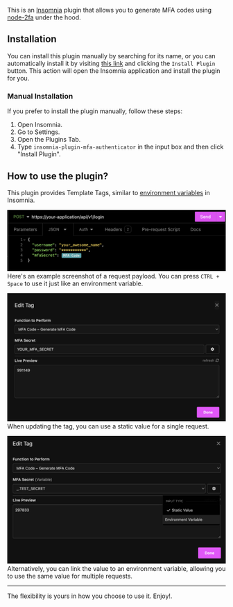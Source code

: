 This is an [Insomnia](https://insomnia.rest/) plugin that allows you to generate MFA codes using [node-2fa](https://www.npmjs.com/package/node-2fa) under the hood.

## Installation

You can install this plugin manually by searching for its name, or you can automatically install it by visiting [this link](https://insomnia.rest/plugins/insomnia-plugin-mfa-authenticator) and clicking the `Install Plugin` button. This action will open the Insomnia application and install the plugin for you.

### Manual Installation

If you prefer to install the plugin manually, follow these steps:

1. Open Insomnia.
2. Go to Settings.
3. Open the Plugins Tab.
4. Type `insomnia-plugin-mfa-authenticator` in the input box and then click "Install Plugin".

## How to use the plugin?

This plugin provides Template Tags, similar to [environment variables](https://docs.insomnia.rest/insomnia/environment-variables/) in Insomnia.

![alt text](./docs/asset_01.png)
Here's an example screenshot of a request payload. You can press `CTRL + Space` to use it just like an environment variable.

![alt text](./docs/asset_02.png)
When updating the tag, you can use a static value for a single request.

![alt text](./docs/asset_03.png)
Alternatively, you can link the value to an environment variable, allowing you to use the same value for multiple requests.

---

The flexibility is yours in how you choose to use it. Enjoy!.
